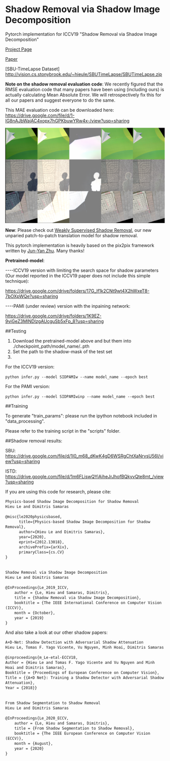 # Shadow Removal via Shadow Image Decomposition
Pytorch implementation for ICCV19 "Shadow Removal via Shadow Image Decomposition" 

[Project Page](https://www3.cs.stonybrook.edu/~cvl/projects/SID/index.html)

[Paper](https://arxiv.org/abs/1908.08628)

[SBU-TimeLapse Dataset] http://vision.cs.stonybrook.edu/~hieule/SBUTimeLapse/SBUTimeLapse.zip

**Note on the shadow removal evaluation code**: We recently figured that the RMSE evaluation code that many papers have been using (including ours) is actually calculating Mean Absolute Error. We will retrospectively fix this for all our papers and suggest everyone to do the same. 

This MAE evaluation code can be downloaded here: https://drive.google.com/file/d/1-lG8nAJbWajAC4xopx7hGPKbuwYRw4x-/view?usp=sharing 

<img src='./training.png' align="center">

**New**: Please check out [Weakly Supervised Shadow Removal](https://github.com/lmhieu612/FSS2SR), our new unparied patch-to-patch translation model for shadow removal.

This pytorch implementation is heavily based on the pix2pix framework written by [Jun-Yan Zhu](https://github.com/junyanz). Many thanks!

**Pretrained-model**:

----ICCV19 version with limiting the search space for shadow parameters (Our model reported in the ICCV19 paper does not include this simple technique):

https://drive.google.com/drive/folders/17G_lf1k2CNt9wt4X2hWxeT8-7bOXpWQe?usp=sharing

----PAMI (under review) version with the inpaining network:

https://drive.google.com/drive/folders/1K9EZ-9viGeZ3MlNDlzgAUcguSb5xFp_8?usp=sharing



##Testing
1. Download the pretrained-model above and but them into ./checkpoint_path/model_name/..pth
2. Set the path to the shadow-mask of the test set
3. 

For the ICCV19 version: 

```python infer.py --model SIDPAMIw --name model_name --epoch best```

For the PAMI version:

```python infer.py --model SIDPAMIwinp --name model_name --epoch best```



##Training

To generate "train_params": please run the ipython notebook included in "data_processing".

Please refer to the training script in the "scripts" folder. 


##Shadow removal results:

SBU: https://drive.google.com/file/d/1I0_m68_dKwK4gD6WSRgChtXaNrvsU56l/view?usp=sharing

ISTD: https://drive.google.com/file/d/1m6FLiswQYiAiheJrJhofBQkyvQte8mt_/view?usp=sharing



If you are using this code for research, please cite:

```
Physics-based Shadow Image Decomposition for Shadow Removal
Hieu Le and Dimitris Samaras

@misc{le2020physicsbased,
      title={Physics-based Shadow Image Decomposition for Shadow Removal}, 
      author={Hieu Le and Dimitris Samaras},
      year={2020},
      eprint={2012.13018},
      archivePrefix={arXiv},
      primaryClass={cs.CV}
}


Shadow Removal via Shadow Image Decomposition 
Hieu Le and Dimitris Samaras

@InProceedings{Le_2019_ICCV,
	author = {Le, Hieu and Samaras, Dimitris},
	title = {Shadow Removal via Shadow Image Decomposition},
	booktitle = {The IEEE International Conference on Computer Vision (ICCV)},
	month = {October},
	year = {2019}
}
```

And also take a look at our other shadow papers:
```
A+D-Net: Shadow Detection with Adversarial Shadow Attenuation
Hieu Le, Tomas F. Yago Vicente, Vu Nguyen, Minh Hoai, Dimitris Samaras

@inproceedings{m_Le-etal-ECCV18,
Author = {Hieu Le and Tomas F. Yago Vicente and Vu Nguyen and Minh Hoai and Dimitris Samaras},
Booktitle = {Proceedings of European Conference on Computer Vision},
Title = {{A+D Net}: Training a Shadow Detector with Adversarial Shadow Attenuation},
Year = {2018}}


From Shadow Segmentation to Shadow Removal
Hieu Le and Dimitris Samaras

@InProceedings{Le_2020_ECCV,
	author = {Le, Hieu and Samaras, Dimitris},
	title = {From Shadow Segmentation to Shadow Removal},
	booktitle = {The IEEE European Conference on Computer Vision (ECCV)},
	month = {August},
	year = {2020}
}
```
